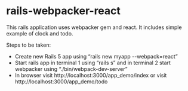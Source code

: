 # rails-webpacker-react

This rails application uses webpacker gem and react. It includes simple example of clock and todo.

Steps to be taken:
 - Create new Rails 5 app using “rails new myapp --webpack=react”
 - Start rails app in terminal 1 using “rails s” and in terminal 2 start webpacker using “./bin/webpack-dev-server”
 - In browser visit http://localhost:3000/app_demo/index or visit http://localhost:3000/app_demo/todo
